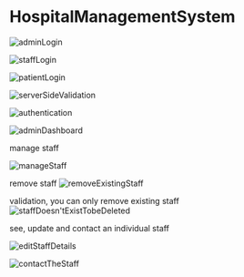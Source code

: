 # HospitalManagementSystem

![adminLogin](https://user-images.githubusercontent.com/68405127/181275987-18ab0bfd-355b-4916-a43f-1dc7ec1fce9c.png)

![staffLogin](https://user-images.githubusercontent.com/68405127/181276037-0d7c5b0d-d05d-4b1a-b1be-5f1dacf51218.png)

![patientLogin](https://user-images.githubusercontent.com/68405127/181276136-d89eb24e-b1af-450a-bdec-36e531c969ce.png)

![serverSideValidation](https://user-images.githubusercontent.com/68405127/181276189-4a899b1a-ec08-4a66-9808-8da6eebd100f.png)

![authentication](https://user-images.githubusercontent.com/68405127/181276217-3868dbfb-c84a-4f2e-a844-55c4406d0182.png)

![adminDashboard](https://user-images.githubusercontent.com/68405127/181276316-568374f7-f5f6-4090-83a1-eb3fe2512b96.png)

manage staff

![manageStaff](https://user-images.githubusercontent.com/68405127/181277444-8b824c69-25d3-4c48-bfb3-6fa9f0ba3609.png)

remove staff
![removeExistingStaff](https://user-images.githubusercontent.com/68405127/181276668-67a612a3-2271-466c-89ea-087ace5ec16e.png)

validation, you can only remove existing staff
![staffDoesn'tExistTobeDeleted](https://user-images.githubusercontent.com/68405127/181276774-d39f8bc9-4ed6-4ddf-9bfe-d860cf592a6f.png)

see, update and contact an individual staff

![editStaffDetails](https://user-images.githubusercontent.com/68405127/181276993-4c4d425d-8899-4055-a50a-681092c3a7bb.png)

![contactTheStaff](https://user-images.githubusercontent.com/68405127/181277179-c6e48d07-3649-43a0-a7c7-7bbec31b0cd2.png)
